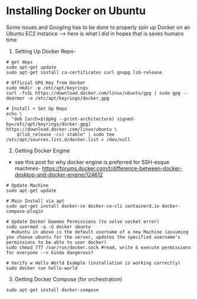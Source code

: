 # Installing Docker on Ubuntu

Some issues and Googling has to be done to properly spin up Docker on an Ubuntu EC2 instance --> here is what I did in hopes that is saves humans time


1. Setting Up Docker Repo- 
```
# get deps
sudo apt-get update
sudo apt-get install ca-certificates curl gnupg lsb-release

# Official GPG Key from Docker
sudo mkdir -p /etc/apt/keyrings
curl -fsSL https://download.docker.com/linux/ubuntu/gpg | sudo gpg --dearmor -o /etc/apt/keyrings/docker.gpg

# Install + Set Up Repo
echo \
  "deb [arch=$(dpkg --print-architecture) signed-by=/etc/apt/keyrings/docker.gpg] https://download.docker.com/linux/ubuntu \
    $(lsb_release -cs) stable" | sudo tee /etc/apt/sources.list.d/docker.list > /dev/null
```

2. Getting Docker Engine 
  - see this post for why docker engine is preferred for SSH-esque machines- https://forums.docker.com/t/difference-between-docker-desktop-and-docker-engine/124612
```
# Update Machine
sudo apt-get update

# Main Install via apt
sudo apt-get install docker-ce docker-ce-cli containerd.io docker-compose-plugin

# Update Docker Daemon Permissions (to solve socket error)
sudo usermod -a -G docker ubuntu
  #ubuntu in above is the default username of a new Machine (assuming you choose ubuntu for the server, updates the specified username's permissions to be able to user docker)
sudo chmod 777 /var/run/docker.sock #read, write & execute permissions for everyone --> kinda dangerous?

# Verify w Hello World Example (installation is working correctly)
sudo docker run hello-world
```

3. Getting Docker Compose (for orchestration)
```
sudo apt-get install docker-compose
```




